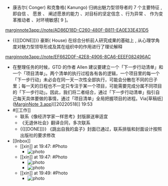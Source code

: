 - 康吉尔( Conger) 和克鲁格( Kanungo) 归纳出魅力型领导者的 7 个主要特征 , 即自信 、 愿景 、 阐述愿景的能力 、对目标的坚定信念 、行为异常 、 作为变革推动者 、对环境敏感[ 9 ]。

[marginnote3app://note/AD86D18D-C260-480F-B811-EA0E33E431D5](marginnote3app://note/AD86D18D-C260-480F-B811-EA0E33E431D5)
- {{[[DONE]]}} 豪斯( House) 在综合分析前人研究成果的基础上 , 从心理学角度对魅力型领导形成及其在组织中的作用进行了理论解释

[marginnote3app://note/EF662D0F-42E8-4906-8CA6-EEEF082496AC](marginnote3app://note/EF662D0F-42E8-4906-8CA6-EEEF082496AC)
- 在整理任务的时候，GTD 的作者 Allen 建议要建立一个「下一步行动清单」和一个「项目清单」。两个清单的执行过程各有各的逻辑，一个项目里的每一个「下一步行动」未必会在同一天一次性全部执行，可能会分散在不同的日子里；每一天的日程也不一定只专注于某一个项目，可能需要完成分属不同项目的「下一步行动」。因此，我们将二者结合，通过「下一步行动清单」指引自己每天具体要做的事情，通过「项目清单」全局把握项目的进程。Via[草稿纸]([MarginNote 3.app](hook://application/QReader.MarginStudyMac))[[20220518]] 19:53
- #[[工作]] 
    - 联系《像经济学家一样思考》封版扉送审适宜
    - 《无退休社会》翻译合同，多次联系
    - {{[[DONE]]}} 《跳出自我的盒子》封面已通过，联系排版和封面设计按照出版社的要求修改
- [[Inbox]]
    - [[xin]] at 19:47: #Photo
        - ![photo](https://firebasestorage.googleapis.com/v0/b/firescript-577a2.appspot.com/o/imgs%2Fapp%2Fxinyiheng%2Fcts7Yxf8Z?alt=media&token=901ff7b8-437c-44fd-9a7a-d838df0eeac1)
    - [[xin]] at 19:47: #Photo
        - ![photo](https://firebasestorage.googleapis.com/v0/b/firescript-577a2.appspot.com/o/imgs%2Fapp%2Fxinyiheng%2Ffbx6crx8C?alt=media&token=4efcccd5-1667-4817-b56e-25da6b5a33a0)
        - ![photo](https://firebasestorage.googleapis.com/v0/b/firescript-577a2.appspot.com/o/imgs%2Fapp%2Fxinyiheng%2FR8pi1KCfP?alt=media&token=eaa758e0-2f3d-40fe-8810-25802cab1e33)
    - [[xin]] at 19:49: #Photo
        - ![photo](https://firebasestorage.googleapis.com/v0/b/firescript-577a2.appspot.com/o/imgs%2Fapp%2Fxinyiheng%2F_47BLwI6u?alt=media&token=3940af8e-6bbe-47e2-93bf-bbb5372f4c83)
